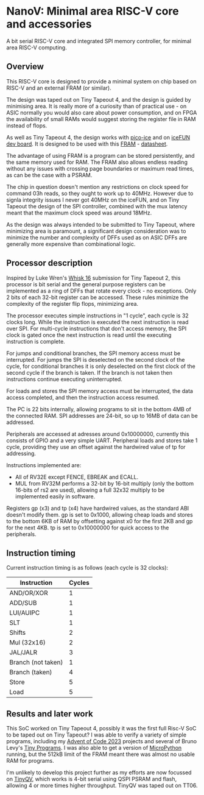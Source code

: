 # NanoV: Minimal area RISC-V core and accessories

A bit serial RISC-V core and integrated SPI memory controller, for minimal area RISC-V computing.

## Overview

This RISC-V core is designed to provide a minimal system on chip based on RISC-V and an external FRAM (or similar).

The design was taped out on Tiny Tapeout 4, and the design is guided by minimising area.  It is really more of a curiosity than of practical use - on ASIC normally you would also care about power consumption, and on FPGA the availability of small RAMs would suggest storing the register file in RAM instead of flops.

As well as Tiny Tapeout 4, the design works with [pico-ice](https://tinyvision.ai/products/pico-ice-fpga-trainer-board) and on [iceFUN dev board](https://www.robot-electronics.co.uk/icefun.html).  It is designed to be used with this [FRAM](https://www.adafruit.com/product/4719) - [datasheet](https://cdn-shop.adafruit.com/product-files/4719/4719_MB85RS4MT.pdf).

The advantage of using FRAM is a program can be stored persistently, and the same memory used for RAM.  The FRAM also allows endless reading without any issues with crossing page boundaries or maximum read times, as can be the case with a PSRAM.

The chip in question doesn't mention any restrictions on clock speed for command 03h reads, so they ought to work up to 40MHz.  However due to signla integrity issues I never got 40MHz on the iceFUN, and on Tiny Tapeout the design of the SPI controller, combined with the mux latency meant that the maximum clock speed was around 18MHz.

As the design was always intended to be submitted to Tiny Tapeout, where minimizing area is paramount, a significant design consideration was to minimize the number and complexity of DFFs used as on ASIC DFFs are generally more expensive than combinational logic.

## Processor description

Inspired by Luke Wren's [Whisk 16](https://github.com/Wren6991/tt02-whisk-serial-processor) submission for Tiny Tapeout 2, this processor is bit serial and the general purpose registers can be implemented as a ring of DFFs that rotate every clock - no exceptions.  Only 2 bits of each 32-bit register can be accessed.  These rules minimize the complexity of the register flip flops, minimizing area.

The processor executes simple instructions in "1 cycle", each cycle is 32 clocks long.  While the instruction is executed the next instruction is read over SPI.  For multi-cycle instructions that don't access memory, the SPI clock is gated once the next instruction is read until the executing instruction is complete.

For jumps and conditional branches, the SPI memory access must be interrupted.  For jumps the SPI is deselected on the second clock of the cycle, for conditional branches it is only deselected on the first clock of the second cycle if the branch is taken.  If the branch is not taken then instructions continue executing uninterrupted.

For loads and stores the SPI memory access must be interrupted, the data access completed, and then the instruction access resumed.

The PC is 22 bits internally, allowing programs to sit in the bottom 4MB of the connected RAM.  SPI addresses are 24-bit, so up to 16MB of data can be addressed.

Peripherals are accessed at adresses around 0x10000000, currently this consists of GPIO and a very simple UART.  Peripheral loads and stores take 1 cycle, providing they use an offset against the hardwired value of tp for addressing.

Instructions implemented are:
- All of RV32E except FENCE, EBREAK and ECALL.
- MUL from RV32M performs a 32-bit by 16-bit multiply (only the bottom 16-bits of rs2 are used), allowing a full 32x32 multiply to be implemented easily in software.

Registers gp (x3) and tp (x4) have hardwired values, as the standard ABI doesn't modify them.  gp is set to 0x1000, allowing cheap loads and stores to the bottom 6KB of RAM by offsetting against x0 for the first 2KB and gp for the next 4KB.  tp is set to 0x10000000 for quick access to the peripherals.

## Instruction timing

Current instruction timing is as follows (each cycle is 32 clocks):

| Instruction | Cycles |
|-------------|--------|
| AND/OR/XOR  | 1      |
| ADD/SUB     | 1      |
| LUI/AUIPC   | 1      |
| SLT         | 1      |
| Shifts      | 2      |
| Mul (32x16) | 2      |
| JAL/JALR    | 3      |
| Branch (not taken) | 1 |
| Branch (taken) | 4   |
| Store       | 5      |
| Load        | 5      |

## Results and later work

This SoC worked on Tiny Tapeout 4, possibly it was the first full Risc-V SoC to be taped out on Tiny Tapeout?  I was able to verify a variety of simple programs, including my [Advent of Code 2023](https://github.com/MichaelBell/AoC-2023) projects and several of Bruno Levy's [Tiny Programs](https://github.com/BrunoLevy/TinyPrograms).  I was also able to get a version of [MicroPython](https://github.com/MichaelBell/micropython/tree/nanoV) running, but the 512kB limit of the FRAM meant there was almost no usable RAM for programs.

I'm unlikely to develop this project further as my efforts are now focussed on [TinyQV](https://github.com/MichaelBell/tinyQV), which works is 4-bit serial using QSPI PSRAM and flash, allowing 4 or more times higher throughput.  TinyQV was taped out on TT06.
